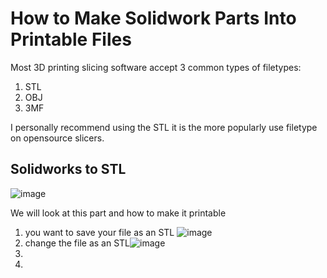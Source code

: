 # How to Make Solidwork Parts Into Printable Files

Most 3D printing slicing software accept 3 common types of filetypes:
  1. STL
  2. OBJ
  3. 3MF
  
I personally recommend using the STL it is the more popularly use filetype on opensource slicers. 

## Solidworks to STL
![image](https://user-images.githubusercontent.com/80706125/165599877-6a20fc3c-1e74-4999-aafb-5d4fd5902d5a.png)

We will look at this part and how to make it printable 
1. you want to save your file as an STL ![image](https://user-images.githubusercontent.com/80706125/165600632-f240acc8-99ef-4758-9d50-f21ed2a6a9e7.png)
2. change the file as an STL![image](https://user-images.githubusercontent.com/80706125/165601204-f93c1270-628f-4f5c-8913-1ac1ef7548cf.png)
3.
4.


